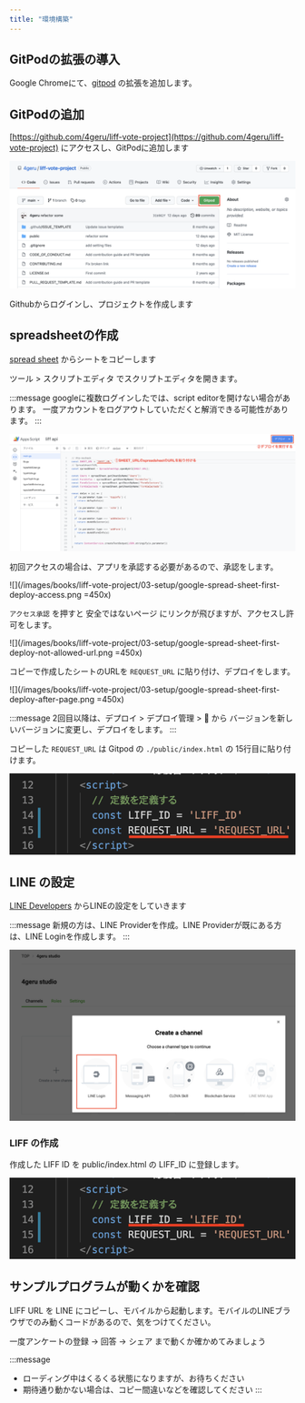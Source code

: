 ```yaml
---
title: "環境構築"
---
```


## GitPodの拡張の導入

Google Chromeにて、[gitpod]([https://chrome.google.com/webstore/detail/gitpod-always-ready-to-co/dodmmooeoklaejobgleioelladacbeki](https://chrome.google.com/webstore/detail/gitpod-always-ready-to-co/dodmmooeoklaejobgleioelladacbeki)) の拡張を追加します。

## GitPodの追加

[https://github.com/4geru/liff-vote-project](https://github.com/4geru/liff-vote-project) にアクセスし、GitPodに追加します

![](/images/books/liff-vote-project/03-setup/github-liff-vote-project.png)

Githubからログインし、プロジェクトを作成します

## spreadsheetの作成

[spread sheet](https://docs.google.com/spreadsheets/u/1/d/1gkb9pAB6qb9KdwxelH0kMtZev1XwDJa9qQtav50FUXE/copy) からシートをコピーします

ツール > スクリプトエディタ でスクリプトエディタを開きます。

:::message
googleに複数ログインしたでは、script editorを開けない場合があります。
一度アカウントをログアウトしていただくと解消できる可能性があります。
:::

![](/images/books/liff-vote-project/03-setup/spread-sheet-setup.png)

初回アクセスの場合は、アプリを承認する必要があるので、承認をします。

![](/images/books/liff-vote-project/03-setup/google-spread-sheet-first-deploy-access.png =450x)

`アクセス承認` を押すと 安全ではないページ にリンクが飛びますが、アクセスし許可をします。

![](/images/books/liff-vote-project/03-setup/google-spread-sheet-first-deploy-not-allowed-url.png =450x)

コピーで作成したシートのURLを `REQUEST_URL` に貼り付け、デプロイをします。

![](/images/books/liff-vote-project/03-setup/google-spread-sheet-first-deploy-after-page.png =450x)

:::message
2回目以降は、デプロイ > デプロイ管理 > 📝 から バージョンを新しいバージョンに変更し、デプロイをします。
:::

コピーした `REQUEST_URL` は Gitpod の `./public/index.html` の 15行目に貼り付けます。

![](/images/books/liff-vote-project/03-setup/set-variable-for-request-url.png)

## LINE の設定

[LINE Developers]([https://developers.line.biz/console/](https://developers.line.biz/console/)) からLINEの設定をしていきます

:::message
新規の方は、LINE Providerを作成。LINE Providerが既にある方は、LINE Loginを作成します。
:::

![](/images/books/liff-vote-project/03-setup/create-liff-project.png)


### LIFF の作成

作成した LIFF ID を public/index.html の LIFF_ID に登録します。

![](/images/books/liff-vote-project/03-setup/set-variable-for-liff-id.png)

<!-- TODO: 書く -->

## サンプルプログラムが動くかを確認

LIFF URL を LINE にコピーし、モバイルから起動します。モバイルのLINEブラウザでのみ動くコードがあるので、気をつけてください。

一度アンケートの登録 → 回答 → シェア まで動くか確かめてみましょう

:::message
- ローディング中はくるくる状態になりますが、お待ちください
- 期待通り動かない場合は、コピー間違いなどを確認してください
:::
